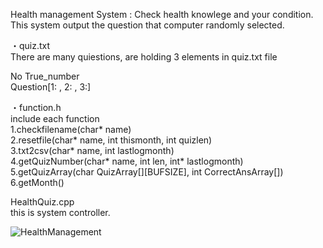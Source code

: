 Health management System : Check health knowlege and your condition.  
This system output the question that computer randomly selected.

・quiz.txt  
There are many quiestions, are holding 3 elements in quiz.txt file

No True_number  
Question[1: , 2: , 3:]

・function.h  
include each function  
1.checkfilename(char* name)  
2.resetfile(char* name, int thismonth, int quizlen)  
3.txt2csv(char* name, int lastlogmonth)  
4.getQuizNumber(char* name, int len, int* lastlogmonth)  
5.getQuizArray(char QuizArray[][BUFSIZE], int CorrectAnsArray[])   
6.getMonth()  


HealthQuiz.cpp  
this is system controller.

![HealthManagement](https://user-images.githubusercontent.com/75316867/107142349-b42cfc00-6971-11eb-85e8-598f1fb2fadf.png)
